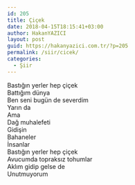 ```yaml
---
id: 205
title: Çiçek
date: 2018-04-15T18:15:41+03:00
author: HakanYAZICI
layout: post
guid: https://hakanyazici.com.tr/?p=205
permalink: /siir/cicek/
categories:
  - Şiir
---
```

Bastığın yerler hep çiçek  
Battığım dünya  
Ben seni bugün de severdim  
Yarın da  
Ama  
Dağ muhalefeti  
Gidişin  
Bahaneler  
İnsanlar  
Bastığın yerler hep çiçek  
Avucumda topraksız tohumlar  
Aklım gidip gelse de  
Unutmuyorum